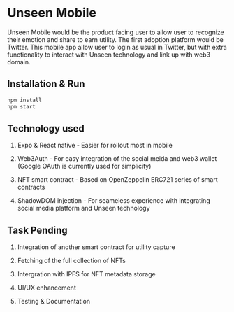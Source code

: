 # Unseen Mobile

Unseen Mobile would be the product facing user to allow user to recognize their emotion and share to earn utility.
The first adoption platform would be Twitter.
This mobile app allow user to login as usual in Twitter, but with extra functionality to interact with Unseen technology and link up with web3 domain.

## Installation & Run

```bash
npm install
npm start
```

## Technology used

1. Expo & React native - Easier for rollout most in mobile

2. Web3Auth - For easy integration of the social meida and web3 wallet (Google OAuth is currently used for simplicity)

3. NFT smart contract - Based on OpenZeppelin ERC721 series of smart contracts

4. ShadowDOM injection - For seameless experience with integrating social media platform and Unseen technology

## Task Pending

1. Integration of another smart contract for utility capture

2. Fetching of the full collection of NFTs

3. Intergration with IPFS for NFT metadata storage

4. UI/UX enhancement

5. Testing & Documentation
 